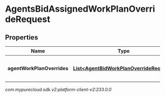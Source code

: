 # AgentsBidAssignedWorkPlanOverrideRequest


## Properties

| Name | Type | Description | Notes |
| ------------ | ------------- | ------------- | ------------- |
| **agentWorkPlanOverrides** | [**List&lt;AgentBidWorkPlanOverrideRequest&gt;**](AgentBidWorkPlanOverrideRequest) | The list of agent work plan overrides |  |




_com.mypurecloud.sdk.v2:platform-client-v2:233.0.0_
